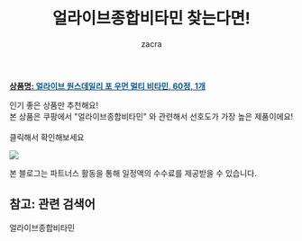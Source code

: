 ﻿---
layout: post
title:  "얼라이브종합비타민 찾는다면!"
author: zacra
categories: [ 아이템 ]
tags: [얼라이브종합비타민]
image: https://static.coupangcdn.com/image/product/image/vendoritem/2019/03/20/3000065024/5a1e159d-9f00-41c7-a7bf-1140af04d415.jpg 
description: "쿠팡에서 얼라이브종합비타민 관련 상품으로 가장 고객 선호도가 높은 제품 중 하나입니다."
rating: 4.5
---

<a href="https://link.coupang.com/re/AFFSDP?lptag=AF8407795&pageKey=3961975&itemId=122506&vendorItemId=3000065024&traceid=V0-153-469c57b680e865bd"><b>상품명: <font color='#01579B'>얼라이브 원스데일리 포 우먼 멀티 비타민, 60정, 1개</font></b></a>

인기 좋은 상품만 추천해요!<br/>
본 상품은 쿠팡에서 "얼라이브종합비타민" 와 관련해서 선호도가 가장 높은 제품이에요!<br/><br/>
클릭해서 확인해보세요


<a href="https://link.coupang.com/re/AFFSDP?lptag=AF8407795&pageKey=3961975&itemId=122506&vendorItemId=3000065024&traceid=V0-153-469c57b680e865bd"><img src="https://thumbnail8.coupangcdn.com/thumbnails/remote/q89/image/retail/images/607774487109098-e5cf312d-d1d1-4485-b965-73523f4586cd.jpg"></a> 

본 블로그는 파트너스 활동을 통해 일정액의 수수료를 제공받을 수 있습니다.

## 참고: 관련 검색어    
얼라이브종합비타민